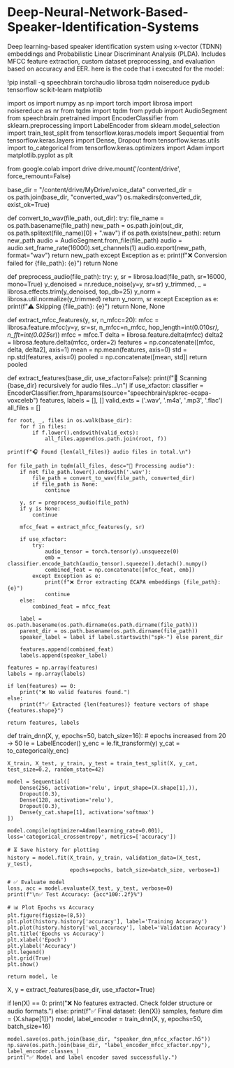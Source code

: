 # Deep-Neural-Network-Based-Speaker-Identification-Systems
Deep learning-based speaker identification system using x-vector (TDNN) embeddings and Probabilistic Linear Discriminant Analysis (PLDA). Includes MFCC feature extraction, custom dataset preprocessing, and evaluation based on accuracy and EER.
 here is the code that i executed for the model:

!pip install -q speechbrain torchaudio librosa tqdm noisereduce pydub tensorflow scikit-learn matplotlib

import os
import numpy as np
import torch
import librosa
import noisereduce as nr
from tqdm import tqdm
from pydub import AudioSegment
from speechbrain.pretrained import EncoderClassifier
from sklearn.preprocessing import LabelEncoder
from sklearn.model_selection import train_test_split
from tensorflow.keras.models import Sequential
from tensorflow.keras.layers import Dense, Dropout
from tensorflow.keras.utils import to_categorical
from tensorflow.keras.optimizers import Adam
import matplotlib.pyplot as plt

from google.colab import drive
drive.mount('/content/drive', force_remount=False)

base_dir = "/content/drive/MyDrive/voice_data"
converted_dir = os.path.join(base_dir, "converted_wav")
os.makedirs(converted_dir, exist_ok=True)


def convert_to_wav(file_path, out_dir):
    try:
        file_name = os.path.basename(file_path)
        new_path = os.path.join(out_dir, os.path.splitext(file_name)[0] + ".wav")
        if os.path.exists(new_path):
            return new_path
        audio = AudioSegment.from_file(file_path)
        audio = audio.set_frame_rate(16000).set_channels(1)
        audio.export(new_path, format="wav")
        return new_path
    except Exception as e:
        print(f"❌ Conversion failed for {file_path}: {e}")
        return None

def preprocess_audio(file_path):
    try:
        y, sr = librosa.load(file_path, sr=16000, mono=True)
        y_denoised = nr.reduce_noise(y=y, sr=sr)
        y_trimmed, _ = librosa.effects.trim(y_denoised, top_db=25)
        y_norm = librosa.util.normalize(y_trimmed)
        return y_norm, sr
    except Exception as e:
        print(f"⚠️ Skipping {file_path}: {e}")
        return None, None

def extract_mfcc_features(y, sr, n_mfcc=20):
    mfcc = librosa.feature.mfcc(y=y, sr=sr, n_mfcc=n_mfcc, hop_length=int(0.010*sr), n_fft=int(0.025*sr))
    mfcc = mfcc.T
    delta = librosa.feature.delta(mfcc)
    delta2 = librosa.feature.delta(mfcc, order=2)
    features = np.concatenate([mfcc, delta, delta2], axis=1)
    mean = np.mean(features, axis=0)
    std = np.std(features, axis=0)
    pooled = np.concatenate([mean, std])
    return pooled

def extract_features(base_dir, use_xfactor=False):
    print(f"📂 Scanning {base_dir} recursively for audio files...\n")
    if use_xfactor:
        classifier = EncoderClassifier.from_hparams(source="speechbrain/spkrec-ecapa-voxceleb")
    features, labels = [], []
    valid_exts = ('.wav', '.m4a', '.mp3', '.flac')
    all_files = []

    for root, _, files in os.walk(base_dir):
        for f in files:
            if f.lower().endswith(valid_exts):
                all_files.append(os.path.join(root, f))

    print(f"🎧 Found {len(all_files)} audio files in total.\n")

    for file_path in tqdm(all_files, desc="🎵 Processing audio"):
        if not file_path.lower().endswith('.wav'):
            file_path = convert_to_wav(file_path, converted_dir)
            if file_path is None:
                continue

        y, sr = preprocess_audio(file_path)
        if y is None:
            continue

        mfcc_feat = extract_mfcc_features(y, sr)

        if use_xfactor:
            try:
                audio_tensor = torch.tensor(y).unsqueeze(0)
                emb = classifier.encode_batch(audio_tensor).squeeze().detach().numpy()
                combined_feat = np.concatenate([mfcc_feat, emb])
            except Exception as e:
                print(f"❌ Error extracting ECAPA embeddings {file_path}: {e}")
                continue
        else:
            combined_feat = mfcc_feat

        label = os.path.basename(os.path.dirname(os.path.dirname(file_path)))
        parent_dir = os.path.basename(os.path.dirname(file_path))
        speaker_label = label if label.startswith("spk-") else parent_dir

        features.append(combined_feat)
        labels.append(speaker_label)

    features = np.array(features)
    labels = np.array(labels)

    if len(features) == 0:
        print("❌ No valid features found.")
    else:
        print(f"✅ Extracted {len(features)} feature vectors of shape {features.shape}")

    return features, labels

def train_dnn(X, y, epochs=50, batch_size=16):  # epochs increased from 20 → 50
    le = LabelEncoder()
    y_enc = le.fit_transform(y)
    y_cat = to_categorical(y_enc)

    X_train, X_test, y_train, y_test = train_test_split(X, y_cat, test_size=0.2, random_state=42)

    model = Sequential([
        Dense(256, activation='relu', input_shape=(X.shape[1],)),
        Dropout(0.3),
        Dense(128, activation='relu'),
        Dropout(0.3),
        Dense(y_cat.shape[1], activation='softmax')
    ])

    model.compile(optimizer=Adam(learning_rate=0.001), loss='categorical_crossentropy', metrics=['accuracy'])

    # ⏳ Save history for plotting
    history = model.fit(X_train, y_train, validation_data=(X_test, y_test),
                        epochs=epochs, batch_size=batch_size, verbose=1)

    # ✅ Evaluate model
    loss, acc = model.evaluate(X_test, y_test, verbose=0)
    print(f"\n✅ Test Accuracy: {acc*100:.2f}%")

    # 📊 Plot Epochs vs Accuracy
    plt.figure(figsize=(8,5))
    plt.plot(history.history['accuracy'], label='Training Accuracy')
    plt.plot(history.history['val_accuracy'], label='Validation Accuracy')
    plt.title('Epochs vs Accuracy')
    plt.xlabel('Epoch')
    plt.ylabel('Accuracy')
    plt.legend()
    plt.grid(True)
    plt.show()

    return model, le

X, y = extract_features(base_dir, use_xfactor=True)

if len(X) == 0:
    print("❌ No features extracted. Check folder structure or audio formats.")
else:
    print(f"✅ Final dataset: {len(X)} samples, feature dim = {X.shape[1]}")
    model, label_encoder = train_dnn(X, y, epochs=50, batch_size=16)

    model.save(os.path.join(base_dir, "speaker_dnn_mfcc_xfactor.h5"))
    np.save(os.path.join(base_dir, "label_encoder_mfcc_xfactor.npy"), label_encoder.classes_)
    print("✅ Model and label encoder saved successfully.")

